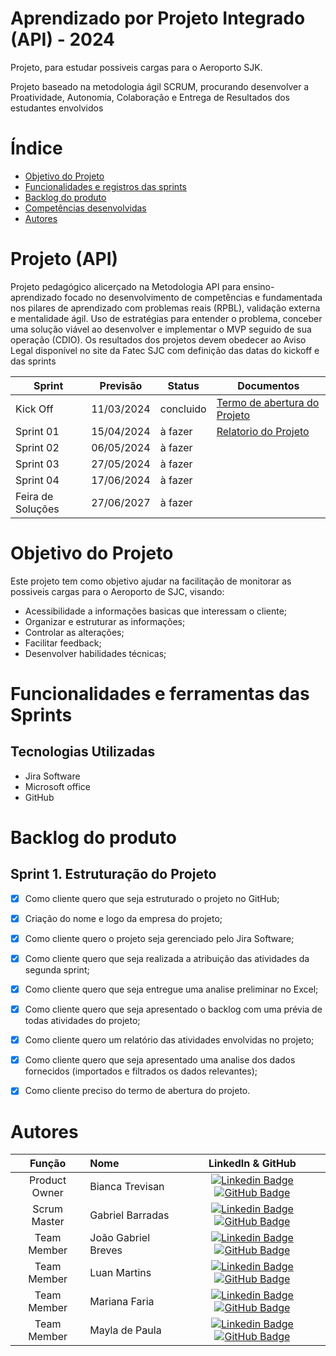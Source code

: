 # Aprendizado por Projeto Integrado (API) - 2024

Projeto, para estudar possiveis cargas para o Aeroporto SJK.

Projeto baseado na metodologia ágil SCRUM, procurando desenvolver a Proatividade, Autonomia, Colaboração e Entrega de Resultados dos estudantes envolvidos

# Índice
* [Objetivo do Projeto](#objetivo-do-projeto)
* [Funcionalidades e registros das sprints](#funcionalidades-e-registros--das-sprints)
* [Backlog do produto](#Backlog-do-produto)
* [Competências desenvolvidas](#competências-desenvolvidas)
* [Autores](#autores)

# Projeto (API) 
Projeto pedagógico alicerçado na Metodologia API para ensino-aprendizado focado no desenvolvimento de competências e fundamentada nos pilares de aprendizado com problemas reais (RPBL), validação externa e mentalidade ágil. 
Uso de estratégias para entender o problema, conceber uma solução viável ao desenvolver e implementar o MVP seguido de sua operação (CDIO). 
Os resultados dos projetos devem obedecer ao Aviso Legal disponível no site da Fatec SJC com definição das datas do kickoff e das sprints

Sprint | Previsão | Status| Documentos |
|------|--------|------|--------|
|Kick Off | 11/03/2024 | concluido |[Termo de abertura do Projeto](https://fatecspgov-my.sharepoint.com/:w:/g/personal/gabriel_barradas_fatec_sp_gov_br/EX2xgY3noXNKkfiPv4RSVHkBp4s4gS53V7fA4YGwKA5FsA?e=CcAaBd) |
|Sprint 01 | 15/04/2024| à fazer | [Relatorio do Projeto](anexo_8_modelo_relatorio_projeto_integrador_log) |  
|Sprint 02|  06/05/2024| à fazer |
|Sprint 03| 27/05/2024 | à fazer |
|Sprint 04| 17/06/2024 | à fazer |
|Feira de Soluções|27/06/2027 | à fazer |



# Objetivo do Projeto
Este projeto tem como objetivo ajudar na facilitação de monitorar as possiveis cargas para o Aeroporto de SJC, visando:
* Acessibilidade a informações basicas que interessam o cliente;
* Organizar e estruturar as informações;
* Controlar as alterações;
* Facilitar feedback;
* Desenvolver habilidades técnicas;

# Funcionalidades e ferramentas das Sprints


## Tecnologias Utilizadas

* Jira Software
* Microsoft office
* GitHub



# Backlog do produto

## Sprint 1. Estruturação do Projeto
- [X] Como cliente quero que seja estruturado o projeto no GitHub;
- [X] Criação do nome e logo da empresa do projeto;
- [X] Como cliente quero o projeto seja gerenciado pelo Jira Software;
- [X] Como cliente quero que seja realizada a atribuição das atividades da segunda sprint;
- [X] Como cliente quero que seja entregue uma analise preliminar no Excel;
- [X] Como cliente quero que seja apresentado o backlog com uma prévia de todas atividades do projeto;
- [X] Como cliente quero um relatório das atividades envolvidas no projeto;
- [X] Como cliente quero que seja apresentado uma analise dos dados fornecidos (importados e filtrados os dados relevantes);
- [X] Como cliente preciso do termo de abertura do projeto.


</details>

# Autores
|    Função     | Nome                                  |                                                                                                                                                      LinkedIn & GitHub                                                                                                                                                      |
| :-----------: | :------------------------------------ | :-------------------------------------------------------------------------------------------------------------------------------------------------------------------------------------------------------------------------------------------------------------------------------------------------------------------------: |
| Product Owner |   Bianca Trevisan         |     [![Linkedin Badge](https://img.shields.io/badge/Linkedin-blue?style=flat-square&logo=Linkedin&logoColor=white)](www.linkedin.com/in/biancastrevisan) [![GitHub Badge](https://img.shields.io/badge/GitHub-111217?style=flat-square&logo=github&logoColor=white)](https://github.com/BiaTrevisan)              |
| Scrum Master  | Gabriel Barradas |      [![Linkedin Badge](https://img.shields.io/badge/Linkedin-blue?style=flat-square&logo=Linkedin&logoColor=white)](https://www.linkedin.com/in/mariagabrielareis/) [![GitHub Badge](https://img.shields.io/badge/GitHub-111217?style=flat-square&logo=github&logoColor=white)](https://github.com/gabrielbarradasfatec)     |
| Team Member   | João Gabriel Breves              |         [![Linkedin Badge](https://img.shields.io/badge/Linkedin-blue?style=flat-square&logo=Linkedin&logoColor=white)](http://www.linkedin.com/in/jo%C3%A3o-breves) [![GitHub Badge](https://img.shields.io/badge/GitHub-111217?style=flat-square&logo=github&logoColor=white)](https://github.com/JoaoBreves)        |
|  Team Member  | Luan Martins                 |         [![Linkedin Badge](https://img.shields.io/badge/Linkedin-blue?style=flat-square&logo=Linkedin&logoColor=white)](www.linkedin.com/in/luanmartins00) [![GitHub Badge](https://img.shields.io/badge/GitHub-111217?style=flat-square&logo=github&logoColor=white)](https://github.com/LuanMartins00)        |
|  Team Member  | Mariana Faria                 |   [![Linkedin Badge](https://img.shields.io/badge/Linkedin-blue?style=flat-square&logo=Linkedin&logoColor=white)](https://www.linkedin.com/in/gabriel-camargo-915452196/) [![GitHub Badge](https://img.shields.io/badge/GitHub-111217?style=flat-square&logo=github&logoColor=white)](https://github.com/GabrielCamargoL)   |
|  Team Member  | Mayla de Paula    |           [![Linkedin Badge](https://img.shields.io/badge/Linkedin-blue?style=flat-square&logo=Linkedin&logoColor=white)](https://www.linkedin.com/in/gioliveirass) [![GitHub Badge](https://img.shields.io/badge/GitHub-111217?style=flat-square&logo=github&logoColor=white)](www.linkedin.com/in/mayladepaula)          |
